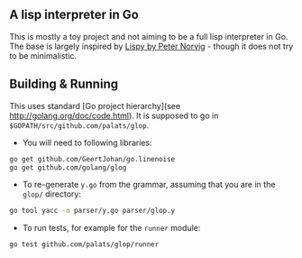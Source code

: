 A lisp interpreter in Go
------------------------
This is mostly a toy project and not aiming to be a full lisp interpreter in Go. The base is largely inspired by [Lispy by Peter Norvig](http://norvig.com/lispy.html) - though it does not try to be minimalistic.

Building & Running
------------------
This uses standard [Go project hierarchy](see http://golang.org/doc/code.html). It is supposed to go in `$GOPATH/src/github.com/palats/glop`.

* You will need to following libraries:
```bash
go get github.com/GeertJohan/go.linenoise
go get github.com/golang/glog
```

* To re-generate `y.go` from the grammar, assuming that you are in the `glop/` directory:
```bash
go tool yacc -o parser/y.go parser/glop.y
```

* To run tests, for example for the `runner` module:
```bash
go test github.com/palats/glop/runner
```
